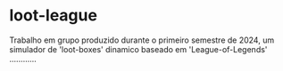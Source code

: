 # loot-league
Trabalho em grupo produzido durante o primeiro semestre de 2024, um simulador de 'loot-boxes' dinamico baseado em 'League-of-Legends'
............